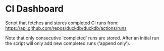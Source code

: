 # CI Dashboard
Script that fetches and stores completed CI runs from: https://api.github.com/repos/duckdb/duckdb/actions/runs

Note that only consecutive 'completed' runs are stored.
After an initial run the script will only add new completed runs ('append only').
